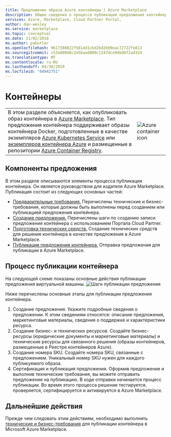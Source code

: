```yaml
---
title: Предложение образа Azure контейнеры | Azure Marketplace
description: Общие сведения о процессе публикации предложения контейнера в Azure Marketplace.
services: Azure, Marketplace, Cloud Partner Portal,
author: dan-wesley
ms.service: marketplace
ms.topic: conceptual
ms.date: 11/02/2018
ms.author: pabutler
ms.openlocfilehash: 9617380822f5814d1cbd2bd2b69eac72722fe813
ms.sourcegitcommit: c53a800d6c2e5baad800c1247dce94bdbf2ad324
ms.translationtype: MT
ms.contentlocale: ru-RU
ms.lasthandoff: 04/30/2019
ms.locfileid: "64942751"
---
```

# <a name="containers"></a>Контейнеры

<table> <tr> <td>В этом разделе объясняется, как опубликовать образ контейнера в <a href="https://azuremarketplace.microsoft.com">Azure Marketplace</a>.  
Тип предложения контейнера поддерживает образы контейнера Docker, подготовленные в качестве экземпляров <a href="https://docs.microsoft.com/azure/aks/index">Azure Kubernetes Service</a> или <a href="https://docs.microsoft.com/azure/container-instances/container-instances-overview">экземпляров контейнера Azure</a> и размещенные в репозитории <a href="https://docs.microsoft.com/azure/container-registry">Azure Container Registry</a>. </td> <td><img src="./media/container-icon.png"  alt="Azure container icon" /></td> </tr> </table>

## <a name="offer-components"></a>Компоненты предложения

В этом разделе описываются элементы процесса публикации контейнера. Он является руководством для издателя Azure Marketplace. Публикация состоит из следующих основных частей:

- [Предварительные требования.](./cpp-prerequisites.md) Перечислены технические и бизнес-требования, которые должны быть выполнены перед созданием или публикацией предложения контейнера.
- [Создание предложения.](./cpp-create-offer.md) Перечислены шаги по созданию записи предложения контейнера с использованием Портала Cloud Partner.
- [Подготовка технических средств.](./cpp-create-technical-assets.md) Создание технических средств для решения контейнера в качестве предложения в Azure Marketplace.
- [Публикация предложения контейнера.](./cpp-publish-offer.md) Отправка предложения для публикации в Azure Marketplace.

## <a name="container-publishing-process"></a>Процесс публикации контейнера

На следующей схеме показаны основные действия публикации предложения виртуальной машины.
![Шаги публикации предложения](./media/containers-offer-process.png)

Ниже перечислены основные этапы для публикации предложения контейнера.

1. Создание предложения. Укажите подробные сведения о предложении. К этим сведениям относятся: описание предложения, маркетинговые материалы, сведения о поддержке и характеристики ресурса.
2. Создание бизнес- и технических ресурсов. Создайте бизнес-ресурсы (юридические документы и маркетинговые материалы) и технические ресурсы для связанного решения (образы контейнеров, размещенные в Реестре контейнеров Azure).
3. Создание номера SKU. Создайте номера SKU, связанные с предложением. Уникальный номер SKU нужен для каждого публикуемого образа.
4. Сертификация и публикация предложения. Оформив предложение и выполнив технические требования, вы можете отправить предложение на публикацию. В ходе отправки начинается процесс публикации. Во время этого процесса решение тестируется, проверяется, сертифицируется и активируется в Azure Marketplace.

## <a name="next-steps"></a>Дальнейшие действия

Прежде чем следовать этим действиям, необходимо выполнить [технические и бизнес-требования](./cpp-prerequisites.md) для публикации контейнера в Microsoft Azure Marketplace.